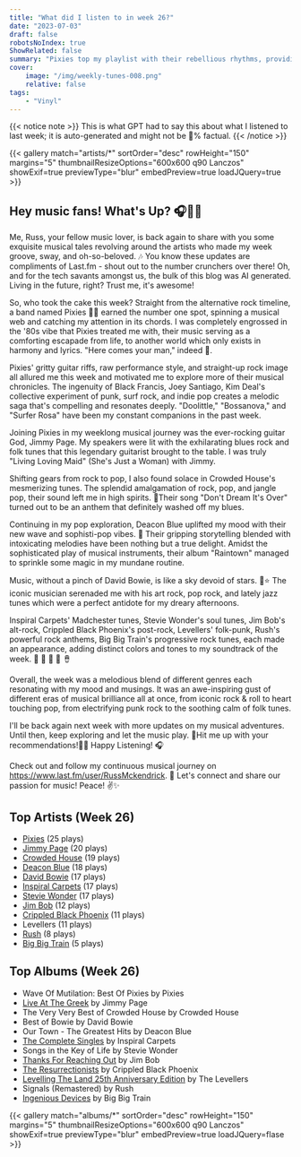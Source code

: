 ```yaml
---
title: "What did I listen to in week 26?"
date: "2023-07-03"
draft: false
robotsNoIndex: true
ShowRelated: false
summary: "Pixies top my playlist with their rebellious rhythms, providing an anthem of solace. LastFM data reveals a personal obsession."
cover:
    image: "/img/weekly-tunes-008.png"
    relative: false
tags:
    - "Vinyl"
---
```


{{< notice note >}}
This is what GPT had to say this about what I listened to last week; it is auto-generated and might not be 💯% factual.
{{< /notice >}}

{{< gallery match="artists/*" sortOrder="desc" rowHeight="150" margins="5" thumbnailResizeOptions="600x600 q90 Lanczos" showExif=true previewType="blur" embedPreview=true loadJQuery=true >}}

## Hey music fans! What's Up? 🎧🎵🌈

Me, Russ, your fellow music lover, is back again to share with you some exquisite musical tales revolving around the artists who made my week groove, sway, and oh-so-beloved. 🎶 You know these updates are compliments of Last.fm - shout out to the number crunchers over there! Oh, and for the tech savants amongst us, the bulk of this blog was AI generated. Living in the future, right? Trust me, it's awesome!

So, who took the cake this week? Straight from the alternative rock timeline, a band named Pixies 🥁🎸 earned the number one spot, spinning a musical web and catching my attention in its chords. I was completely engrossed in the '80s vibe that Pixies treated me with, their music serving as a comforting escapade from life, to another world which only exists in harmony and lyrics. "Here comes your man," indeed 🕺.

Pixies' gritty guitar riffs, raw performance style, and straight-up rock image all allured me this week and motivated me to explore more of their musical chronicles. The ingenuity of Black Francis, Joey Santiago, Kim Deal's collective experiment of punk, surf rock, and indie pop creates a melodic saga that's compelling and resonates deeply. "Doolittle," "Bossanova," and "Surfer Rosa" have been my constant companions in the past week.

Joining Pixies in my weeklong musical journey was the ever-rocking guitar God, Jimmy Page. My speakers were lit with the exhilarating blues rock and folk tunes that this legendary guitarist brought to the table. I was truly "Living Loving Maid" (She's Just a Woman) with Jimmy.

Shifting gears from rock to pop, I also found solace in Crowded House's mesmerizing tunes. The splendid amalgamation of rock, pop, and jangle pop, their sound left me in high spirits. 🌻Their song "Don't Dream It's Over" turned out to be an anthem that definitely washed off my blues. 

Continuing in my pop exploration, Deacon Blue uplifted my mood with their new wave and sophisti-pop vibes. 🌊 Their gripping storytelling blended with intoxicating melodies have been nothing but a true delight. Amidst the sophisticated play of musical instruments, their album "Raintown" managed to sprinkle some magic in my mundane routine.

Music, without a pinch of David Bowie, is like a sky devoid of stars. 🌙⭐ The iconic musician serenaded me with his art rock, pop rock, and lately jazz tunes which were a perfect antidote for my dreary afternoons. 

Inspiral Carpets' Madchester tunes, Stevie Wonder's soul tunes, Jim Bob's alt-rock, Crippled Black Phoenix's post-rock, Levellers' folk-punk, Rush's powerful rock anthems, Big Big Train's progressive rock tunes, each made an appearance, adding distinct colors and tones to my soundtrack of the week. 🎹 🎷 🎺 🎸 🪘 

Overall, the week was a melodious blend of different genres each resonating with my mood and musings. It was an awe-inspiring gust of different eras of musical brilliance all at once, from iconic rock & roll to heart touching pop, from electrifying punk rock to the soothing calm of folk tunes.

I'll be back again next week with more updates on my musical adventures. Until then, keep exploring and let the music play. 🎵Hit me up with your recommendations!👩‍🎤 Happy Listening! 🎧

Check out and follow my continuous musical journey on https://www.last.fm/user/RussMckendrick. 🚀 Let's connect and share our passion for music! Peace! ✌️✨

## Top Artists (Week 26)

- [Pixies](https://www.mckendrick.rocks/artist/pixies/) (25 plays)
- [Jimmy Page](https://www.mckendrick.rocks/artist/jimmy-page/) (20 plays)
- [Crowded House](https://www.mckendrick.rocks/artist/crowded-house/) (19 plays)
- [Deacon Blue](https://www.mckendrick.rocks/artist/deacon-blue/) (18 plays)
- [David Bowie](https://www.mckendrick.rocks/artist/david-bowie/) (17 plays)
- [Inspiral Carpets](https://www.mckendrick.rocks/artist/inspiral-carpets/) (17 plays)
- [Stevie Wonder](https://www.mckendrick.rocks/artist/stevie-wonder/) (17 plays)
- [Jim Bob](https://www.mckendrick.rocks/artist/jim-bob/) (12 plays)
- [Crippled Black Phoenix](https://www.mckendrick.rocks/artist/crippled-black-phoenix/) (11 plays)
- Levellers (11 plays)
- [Rush](https://www.mckendrick.rocks/artist/rush/) (8 plays)
- [Big Big Train](https://www.mckendrick.rocks/artist/big-big-train/) (5 plays)


## Top Albums (Week 26)

- Wave Of Mutilation: Best Of Pixies by Pixies
- [Live At The Greek](https://www.mckendrick.rocks/albums/live-at-the-greek-5029933/) by Jimmy Page
- The Very Very Best of Crowded House by Crowded House
- Best of Bowie by David Bowie
- Our Town - The Greatest Hits by Deacon Blue
- [The Complete Singles](https://www.mckendrick.rocks/albums/the-complete-singles-26454110/) by Inspiral Carpets
- Songs in the Key of Life by Stevie Wonder
- [Thanks For Reaching Out](https://www.mckendrick.rocks/albums/thanks-for-reaching-out-27546843/) by Jim Bob
- [The Resurrectionists](https://www.mckendrick.rocks/albums/the-resurrectionists-13562698/) by Crippled Black Phoenix
- [Levelling The Land 25th Anniversary Edition](https://www.mckendrick.rocks/albums/levelling-the-land-25th-anniversary-edition-9365189/) by The Levellers
- Signals (Remastered) by Rush
- [Ingenious Devices](https://www.mckendrick.rocks/albums/ingenious-devices-27528075/) by Big Big Train


{{< gallery match="albums/*" sortOrder="desc" rowHeight="150" margins="5" thumbnailResizeOptions="600x600 q90 Lanczos" showExif=true previewType="blur" embedPreview=true loadJQuery=flase >}}